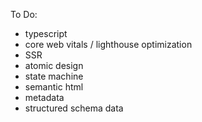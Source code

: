 To Do:
- typescript
- core web vitals / lighthouse optimization
- SSR
- atomic design
- state machine
- semantic html
- metadata
- structured schema data
